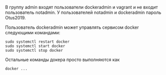 В группу admin входят пользователи dockeradmin и vagrant и не входит пользователь notadmin. У пользователей notadmin и dockeradmin пароль Otus2019. 

Пользователь dockeradmin может управлять сервисом docker следующими командами: 
```
sudo systemctl restart docker
sudo systemctl start docker
sudo systemctl stop docker
```
Остальные команды докера просто выполняются как 
```
docker ...
```

